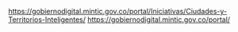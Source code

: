 https://gobiernodigital.mintic.gov.co/portal/Iniciativas/Ciudades-y-Territorios-Inteligentes/
https://gobiernodigital.mintic.gov.co/portal/
